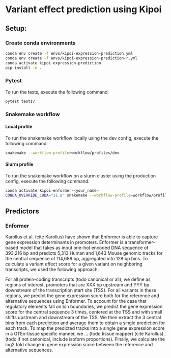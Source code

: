 # Variant effect prediction using Kipoi

## Setup:

### Create conda environments

```bash
conda env create -f envs/kipoi-expression-prediction.yml
conda env create -f envs/kipoi-expression-prediction-r.yml
conda activate kipoi-expression-prediction
pip install -e .
```

### Pytest

To run the tests, execute the following command:

```bash
pytest tests/
````

### Snakemake workflow

#### Local profile

To run the snakemake workflow locally using the dev config, execute the following command:

```bash
snakemake --workflow-profile=workflow/profiles/dev
```

#### Slurm profile

To run the snakemake workflow on a slurm cluster using the production config, execute the following command:

```bash
conda activate kipoi-enformer-<your_name>
CONDA_OVERRIDE_CUDA="11.8" snakemake --workflow-profile=workflow/profiles/prod
```

## Predictors

### Enformer

Karollus et al. (cite Karollus) have shown that Enformer is able to capture gene expression determinants in promoters.
Enformer is a transformer-based model that takes as input one-hot encoded DNA sequence of 393,216 bp and predicts 5,313
Human and 1,643 Mouse genomic tracks for the central sequence of 114,688 bp, aggregated into 128 bp bins. To calculate
a variant effect score for a given variant on neighboring transcripts, we used the following approach:

For all protein-coding transcripts (todo canonical or all), we define as regions of interest, promoters that are XXX bp
upstream and YYY bp downstream of the transcription start site (TSS). For all variants in these regions, we predict the
gene expression score both for the reference and alternative sequences using Enformer. To account for the case that
regulatory elements fall on bin boundaries, we predict the gene expression score for the central sequence 3 times,
centered at the TSS and with small shifts upstream and downstream of the TSS. We then extract the 3 central bins from
each prediction and average them to obtain a single prediction for each track. To map the predicted tracks into a single
gene expression score in a GTEx-tissue specific manner, we ... (todo tissue mapper) (cite Karollus). (todo if not
canonical, include isoform proportions). Finally, we calculate the log2 fold change in gene expression score between the
reference and alternative sequences.